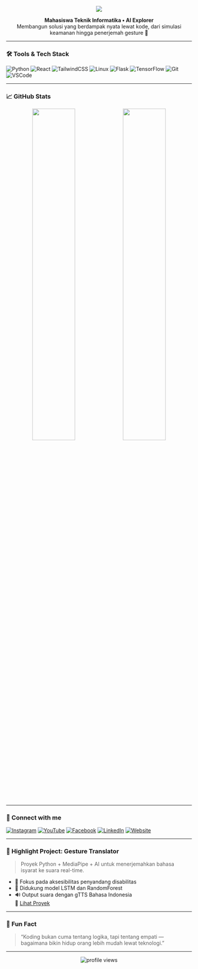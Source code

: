 <!-- Banner -->
<p align="center">
  <img src="https://capsule-render.vercel.app/api?type=waving&color=0:00C9A7,100:92FE9D&height=200&section=header&text=Hi,%20I'm%20Valzien!%20👋&fontSize=40&fontColor=ffffff" />
</p>

<!-- Bio -->
<p align="center">
  <b>Mahasiswa Teknik Informatika • AI Explorer</b><br>
  Membangun solusi yang berdampak nyata lewat kode, dari simulasi keamanan hingga penerjemah gesture 🤖
</p>

---

### 🛠️ Tools & Tech Stack

![Python](https://img.shields.io/badge/-Python-333?style=flat-square&logo=python)
![React](https://img.shields.io/badge/-React-333?style=flat-square&logo=react)
![TailwindCSS](https://img.shields.io/badge/-TailwindCSS-333?style=flat-square&logo=tailwind-css)
![Linux](https://img.shields.io/badge/-Linux-333?style=flat-square&logo=linux)
![Flask](https://img.shields.io/badge/-Flask-333?style=flat-square&logo=flask)
![TensorFlow](https://img.shields.io/badge/-TensorFlow-333?style=flat-square&logo=tensorflow)
![Git](https://img.shields.io/badge/-Git-333?style=flat-square&logo=git)
![VSCode](https://img.shields.io/badge/-VSCode-333?style=flat-square&logo=visual-studio-code)

---

### 📈 GitHub Stats

<p align="center">
  <img src="https://github-readme-stats.vercel.app/api?username=Valzien&show_icons=true&theme=radical" width="48%" />
  <img src="https://github-readme-streak-stats.herokuapp.com/?user=Valzien&theme=radical" width="48%" />
</p>

---

### 🔗 Connect with me

[![Instagram](https://img.shields.io/badge/-Instagram-E4405F?style=flat-square&logo=instagram&logoColor=white)](https://instagram.com/_Valzien)
[![YouTube](https://img.shields.io/badge/-YouTube-DD2825?style=flat-square&logo=youtube&logoColor=white)](https://youtube.com/@#todo)
[![Facebook](https://img.shields.io/badge/-Facebook-1877F2?style=flat-square&logo=facebook&logoColor=white)](https://facebook.com/#todo)
[![LinkedIn](https://img.shields.io/badge/-LinkedIn-0077B5?style=flat-square&logo=linkedin&logoColor=white)](https://linkedin.com/in/#todo)
[![Website](https://img.shields.io/badge/-My%20Website-000?style=flat-square&logo=vercel&logoColor=white)](https://#todo)

---

### 🚀 Highlight Project: Gesture Translator
> Proyek Python + MediaPipe + AI untuk menerjemahkan bahasa isyarat ke suara real-time.
- 🎯 Fokus pada aksesibilitas penyandang disabilitas
- 🧠 Didukung model LSTM dan RandomForest
- 🔊 Output suara dengan gTTS Bahasa Indonesia  
🔗 [Lihat Proyek](https://github.com/Valzien/gesture_translation)

---

### 🧠 Fun Fact

> “Koding bukan cuma tentang logika, tapi tentang empati — bagaimana bikin hidup orang lebih mudah lewat teknologi.”

---

<p align="center">
  <img src="https://komarev.com/ghpvc/?username=Valzien&style=flat-square&color=brightgreen" alt="profile views" />
</p>
